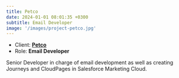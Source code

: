 ```yaml
---
title: Petco
date: 2024-01-01 08:01:35 +0300
subtitle: Email Developer
image: '/images/project-petco.jpg'
---
```


<ul class="list-inline item-details">
    <li>Client:
        <strong><a href="https://www.petco.com/">Petco</a>
        </strong>
    </li>
    <li>Role:
        <strong>Email Developer</strong>
    </li>
</ul>

Senior Developer in charge of email development as well as creating Journeys and CloudPages in Salesforce Marketing Cloud.